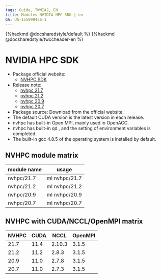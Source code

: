 ```yaml
---
tags: Guide, TWNIA2, EN
title: Modules-NVIDIA HPC SDK | en
GA: UA-155999456-1
---
```


{%hackmd @docsharedstyle/default %}
{%hackmd @docsharedstyle/twccheader-en %}

# NVIDIA HPC SDK

- Package official website:
  - [NVHPC SDK](https://developer.nvidia.com/hpc-sdk)
- Release note:
  - [nvhpc 21.7](https://docs.nvidia.com/hpc-sdk/archive/21.7/hpc-sdk-release-notes/index.html) 
  - [nvhpc 21.2](https://docs.nvidia.com/hpc-sdk/archive/21.2/hpc-sdk-release-notes/index.html)
  - [nvhpc 20.9](https://docs.nvidia.com/hpc-sdk/archive/20.9/hpc-sdk-release-notes/index.html)
  - [nvhpc 20.7](https://docs.nvidia.com/hpc-sdk/archive/20.7/hpc-sdk-release-notes/index.html)
- Package source: Download from the official website.
- The default CUDA version is the latest version in each release.
- nvhpc has built-in Open MPI, mainly used in OpenACC.
- nvhpc has built-in qd , and the setting of environment variables is completed.
- The built-in gcc 4.8.5 of the operating system is installed by default.

## NVHPC module matrix

| module name | usage         |
| ----------- | ------------- |
| nvhpc/21.7  | ml nvhpc/21.7 |
| nvhpc/21.2  | ml nvhpc/21.2 |
| nvhpc/20.9  | ml nvhpc/20.9 |
| nvhpc/20.7  | ml nvhpc/20.7 |

## NVHPC with CUDA/NCCL/OpenMPI matrix

| NVHPC | CUDA | NCCL  | OpenMPI |
| ----- | ---- | ----- | ------- |
| 21.7  | 11.4 | 2.10.3 | 3.1.5   |
| 21.2  | 11.2 | 2.8.3 | 3.1.5   |
| 20.9  | 11.0 | 2.7.8 | 3.1.5   |
| 20.7  | 11.0 | 2.7.3 | 3.1.5   |
